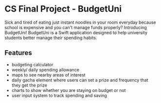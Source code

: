 # CS Final Project - BudgetUni

Sick and tired of eating just instant noodles in your room everyday because school is expensive and you can't manage funds properly?
Introducing BudgetUni!
BudgetUni is a Swift application designed to help university students better manage their spending habits.

## Features

- budgeting calculator
- weekly/ daily spending allowance
- maps to see nearby areas of interest
- daily gacha element where users can set a prize and frequency that they get the prize
- charts to show whether you are staying on budget or not
- user input system to track spending and saving

